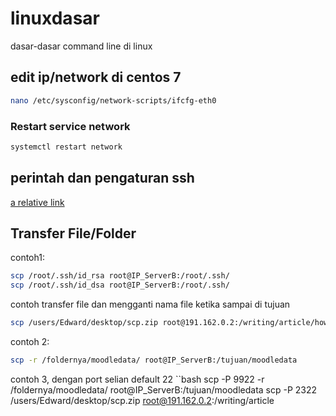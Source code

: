 # linuxdasar
dasar-dasar command line di linux
## edit ip/network di centos 7
```bash
nano /etc/sysconfig/network-scripts/ifcfg-eth0
```
### Restart service network
```bash
systemctl restart network
```

## perintah dan pengaturan ssh
[a relative link](README1-SSH.md)

## Transfer File/Folder
contoh1:
```bash
scp /root/.ssh/id_rsa root@IP_ServerB:/root/.ssh/
scp /root/.ssh/id_dsa root@IP_ServerB:/root/.ssh/
```
contoh transfer file dan mengganti nama file ketika sampai di tujuan
```bash
scp /users/Edward/desktop/scp.zip root@191.162.0.2:/writing/article/howtoscp.zip
```
contoh 2:
```bash
scp -r /foldernya/moodledata/ root@IP_ServerB:/tujuan/moodledata
```
contoh 3, dengan port selian default 22
``bash
scp -P 9922 -r /foldernya/moodledata/ root@IP_ServerB:/tujuan/moodledata
scp -P 2322 /users/Edward/desktop/scp.zip root@191.162.0.2:/writing/article
```
